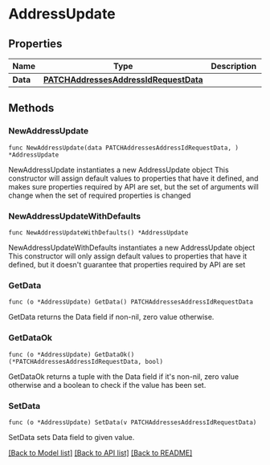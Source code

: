 # AddressUpdate

## Properties

Name | Type | Description | Notes
------------ | ------------- | ------------- | -------------
**Data** | [**PATCHAddressesAddressIdRequestData**](PATCHAddressesAddressIdRequestData.md) |  | 

## Methods

### NewAddressUpdate

`func NewAddressUpdate(data PATCHAddressesAddressIdRequestData, ) *AddressUpdate`

NewAddressUpdate instantiates a new AddressUpdate object
This constructor will assign default values to properties that have it defined,
and makes sure properties required by API are set, but the set of arguments
will change when the set of required properties is changed

### NewAddressUpdateWithDefaults

`func NewAddressUpdateWithDefaults() *AddressUpdate`

NewAddressUpdateWithDefaults instantiates a new AddressUpdate object
This constructor will only assign default values to properties that have it defined,
but it doesn't guarantee that properties required by API are set

### GetData

`func (o *AddressUpdate) GetData() PATCHAddressesAddressIdRequestData`

GetData returns the Data field if non-nil, zero value otherwise.

### GetDataOk

`func (o *AddressUpdate) GetDataOk() (*PATCHAddressesAddressIdRequestData, bool)`

GetDataOk returns a tuple with the Data field if it's non-nil, zero value otherwise
and a boolean to check if the value has been set.

### SetData

`func (o *AddressUpdate) SetData(v PATCHAddressesAddressIdRequestData)`

SetData sets Data field to given value.



[[Back to Model list]](../README.md#documentation-for-models) [[Back to API list]](../README.md#documentation-for-api-endpoints) [[Back to README]](../README.md)


